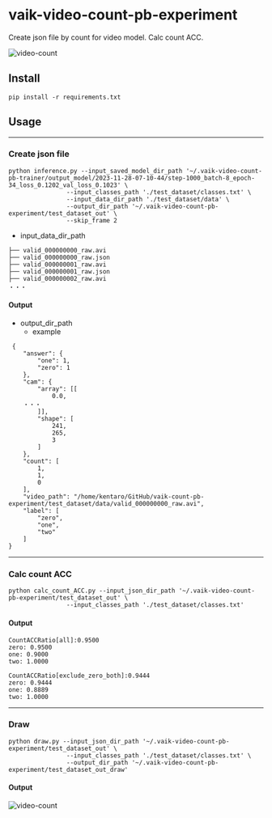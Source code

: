 # vaik-video-count-pb-experiment

Create json file by count for video model. Calc count ACC.

![video-count](https://github.com/vaik-info/vaik-video-count-pb-experiment/assets/116471878/59263d64-5d32-48ac-b387-31f025333597)

## Install

```shell
pip install -r requirements.txt
```

## Usage

-------

### Create json file

```shell
python inference.py --input_saved_model_dir_path '~/.vaik-video-count-pb-trainer/output_model/2023-11-28-07-10-44/step-1000_batch-8_epoch-34_loss_0.1202_val_loss_0.1023' \
                --input_classes_path './test_dataset/classes.txt' \
                --input_data_dir_path './test_dataset/data' \
                --output_dir_path '~/.vaik-video-count-pb-experiment/test_dataset_out' \
                --skip_frame 2
```

- input_data_dir_path

```shell
├── valid_000000000_raw.avi
├── valid_000000000_raw.json
├── valid_000000001_raw.avi
├── valid_000000001_raw.json
├── valid_000000002_raw.avi
・・・
```

#### Output
- output_dir_path
    - example

```shell
 {
    "answer": {
        "one": 1,
        "zero": 1
    },
    "cam": {
        "array": [[
            0.0,
	・・・
        ]],
        "shape": [
            241,
            265,
            3
        ]
    },
    "count": [
        1,
        1,
        0
    ],
    "video_path": "/home/kentaro/GitHub/vaik-count-pb-experiment/test_dataset/data/valid_000000000_raw.avi",
    "label": [
        "zero",
        "one",
        "two"
    ]
}
```

--------

### Calc count ACC

```shell
python calc_count_ACC.py --input_json_dir_path '~/.vaik-video-count-pb-experiment/test_dataset_out' \
                --input_classes_path './test_dataset/classes.txt'
```

#### Output

```shell
CountACCRatio[all]:0.9500
zero: 0.9500
one: 0.9000
two: 1.0000

CountACCRatio[exclude_zero_both]:0.9444
zero: 0.9444
one: 0.8889
two: 1.0000
```

-----------

### Draw

```shell
python draw.py --input_json_dir_path '~/.vaik-video-count-pb-experiment/test_dataset_out' \
                --input_classes_path './test_dataset/classes.txt' \
                --output_dir_path '~/.vaik-video-count-pb-experiment/test_dataset_out_draw'
```

#### Output

![video-count](https://github.com/vaik-info/vaik-video-count-pb-experiment/assets/116471878/59263d64-5d32-48ac-b387-31f025333597)